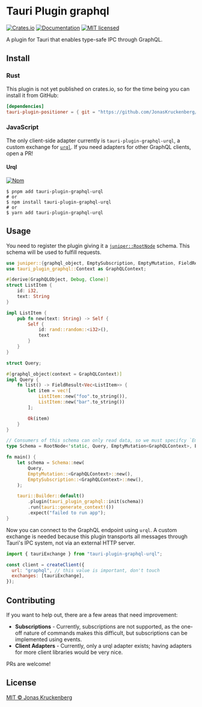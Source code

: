 # Tauri Plugin graphql

[![Crates.io][crates-badge]][crates-url]
[![Documentation][docs-badge]][docs-url]
[![MIT licensed][mit-badge]][mit-url]

[crates-badge]: https://img.shields.io/crates/v/tauri-plugin-graphql.svg
[crates-url]: https://crates.io/crates/tauri-plugin-graphql
[docs-badge]: https://img.shields.io/docsrs/tauri-plugin-graphql.svg
[docs-url]: https://docs.rs/tauri-plugin-graphql
[mit-badge]: https://img.shields.io/badge/license-MIT-blue.svg
[mit-url]: LICENSE

A plugin for Tauri that enables type-safe IPC through GraphQL.

## Install

### Rust

This plugin is not yet published on crates.io, so for the time being you can install it from GitHub:

```toml
[dependencies]
tauri-plugin-positioner = { git = "https://github.com/JonasKruckenberg/tauri-plugin-graphql" }
```

### JavaScript

The only client-side adapter currently is `tauri-plugin-graphql-urql`, a custom exchange for [`urql`]. If you need adapters for other GraphQL clients, open a PR!

#### Urql

[![Npm][npm-badge]][npm-url]

[npm-url]: https://www.npmjs.com/package/tauri-plugin-graphql-urql
[npm-badge]: https://img.shields.io/npm/v/tauri-plugin-graphql-urql

```console
$ pnpm add tauri-plugin-graphql-urql
# or
$ npm install tauri-plugin-graphql-urql
# or
$ yarn add tauri-plugin-graphql-urql
```

## Usage

You need to register the plugin giving it a [`juniper::RootNode`] schema. This schema will be used to fulfill requests.

```rust
use juniper::{graphql_object, EmptySubscription, EmptyMutation, FieldResult, GraphQLObject, RootNode};
use tauri_plugin_graphql::Context as GraphQLContext;

#[derive(GraphQLObject, Debug, Clone)]
struct ListItem {
    id: i32,
    text: String
}

impl ListItem {
    pub fn new(text: String) -> Self {
        Self {
            id: rand::random::<i32>(),
            text
        }
    }
}

struct Query;

#[graphql_object(context = GraphQLContext)]
impl Query {
    fn list() -> FieldResult<Vec<ListItem>> {
        let item = vec![
            ListItem::new("foo".to_string()),
            ListItem::new("bar".to_string())
        ];

        Ok(item)
    }
}

// Consumers of this schema can only read data, so we must specifcy `EmptyMutation` and `EmptySubscription`
type Schema = RootNode<'static, Query, EmptyMutation<GraphQLContext>, EmptySubscription<GraphQLContext>>;

fn main() {
    let schema = Schema::new(
        Query,
        EmptyMutation::<GraphQLContext>::new(),
        EmptySubscription::<GraphQLContext>::new(),
    );

    tauri::Builder::default()
        .plugin(tauri_plugin_graphql::init(schema))
        .run(tauri::generate_context!())
        .expect("failed to run app");
}
```

Now you can connect to the GraphQL endpoint using `urql`. A custom exchange is needed because this plugin transports all messages through Tauri's IPC system, not via an external HTTP server.

```javascript
import { tauriExchange } from "tauri-plugin-graphql-urql";

const client = createClient({
  url: "graphql", // this value is important, don't touch
  exchanges: [tauriExchange],
});
```

## Contributing

If you want to help out, there are a few areas that need improvement:

- **Subscriptions** - Currently, subscriptions are not supported, as the one-off nature of commands makes this difficult, but subscriptions can be implemented using events.
- **Client Adapters** - Currently, only a urql adapter exists; having adapters for more client libraries would be very nice.

PRs are welcome!

## License

[MIT © Jonas Kruckenberg](./LICENSE)

[`urql`]: https://formidable.com/open-source/urql/
[`juniper::rootnode`]: https://docs.rs/juniper/latest/juniper/struct.RootNode.html
